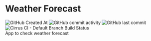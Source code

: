 # Weather Forecast
![GitHub Created At](https://img.shields.io/github/created-at/untried-duck61/weather_android?style=flat-square)
![GitHub commit activity](https://img.shields.io/github/commit-activity/t/untried-duck61/weather_android?style=flat-square)
![GitHub last commit](https://img.shields.io/github/last-commit/untried-duck61/weather_android?style=flat-square)
![Cirrus CI - Default Branch Build Status](https://img.shields.io/cirrus/github/untried-duck61/weather_android?style=flat-square)<br>
App to check weather forecast
